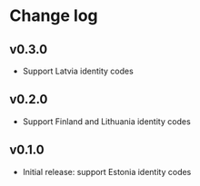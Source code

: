 # Change log

## v0.3.0

* Support Latvia identity codes

## v0.2.0

* Support Finland and Lithuania identity codes

## v0.1.0

* Initial release: support Estonia identity codes
